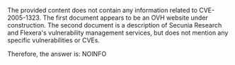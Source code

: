 The provided content does not contain any information related to CVE-2005-1323. The first document appears to be an OVH website under construction. The second document is a description of Secunia Research and Flexera's vulnerability management services, but does not mention any specific vulnerabilities or CVEs.

Therefore, the answer is:
NOINFO